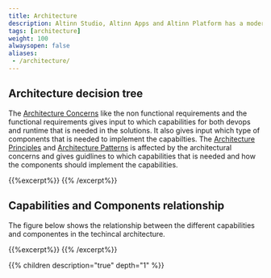 ```yaml
---
title: Architecture
description: Altinn Studio, Altinn Apps and Altinn Platform has a modern architecture. This documentation describes everything from the requirements affecting the architecture to the defined architecture. 
tags: [architecture]
weight: 100
alwaysopen: false
aliases:
 - /architecture/
---
```


## Architecture decision tree
The [Architecture Concerns](/teknologi/altinnstudio/architecture/concerns/) like the non functional requirements and the functional requirements 
gives input to which capabilities for both devops and runtime that is needed in the solutions. It also gives input which type of components that is needed to implement the capabilties.
The [Architecture Principles](/teknologi/altinnstudio/architecture/principles/) and [Architecture Patterns](/teknologi/altinnstudio/architecture/patterns/) is affected by the 
architectural concerns and gives guidlines to which capabilities that is needed and how the components should implement the capabilities.

{{%excerpt%}}
<object data="/teknologi/altinnstudio/architecture/architecture_decision_relationship.svg" type="image/svg+xml" style="width: 100%; max-width: 1000px"></object>
{{% /excerpt%}}

## Capabilities and Components relationship
The figure below shows the relationship between the different capabilities and componentes in the techincal architecture.

{{%excerpt%}}
<object data="/teknologi/altinnstudio/architecture/architectureoverview.svg" type="image/svg+xml" style="width: 100%; max-width: 1000px"></object>
{{% /excerpt%}}

{{% children description="true" depth="1" %}}
